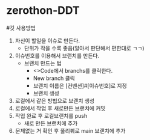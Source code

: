 # zerothon-DDT

#깃 사용방법
1. 자신이 할일을 이슈로 만든다.
     - 단위가 작을 수록 좋음(알아서 판단해서 편한대로 ㄱㄱ)
2. 이슈번호를 이용해서 브랜치를 만든다.
     - 브랜치 만드는 법
         - <>Code에서 branchs를 클릭한다.
         - New branch 클릭
         - 브랜치 이름은 [컨벤션]#[이슈번호]로 지정
         - 브랜치 생성
3. 로컬에서 같은 방법으로 브랜치 생성
4. 로컬에서 작업 후 새로만든 브랜치에 커밋
5. 작업 완료 후 로컬브랜치를 push
    - 새로 만든 브랜치에 추가
6. 문제없는 거 확인 후 풀리퀘로 main 브랜치에 추가

